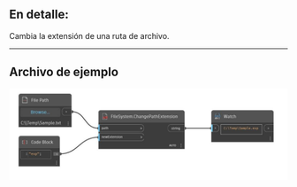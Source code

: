 ## En detalle:
Cambia la extensión de una ruta de archivo.
___
## Archivo de ejemplo

![ChangePathExtension](./DSCore.IO.FileSystem.ChangePathExtension_img.jpg)


